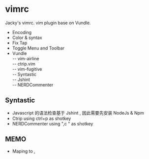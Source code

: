 # vimrc
Jacky's vimrc. vim plugin base on Vundle. 

- Encoding  
- Color & syntax  
- Fix Tap  
- Toggle Menu and Toolbar  
- Vundle  
-- vim-airline   
-- ctrip.vim   
-- vim-fugitive   
-- Syntastic  
-- Jshint  
-- NERDCommenter
   
## Syntastic

- Javascript 的语法检查基于 Jshint , 因此需要先安装 NodeJs & Npm  
- Ctrip using ctrl+p as shotkey
- NERDCommenter using ",c " as shotkey

## MEMO
- Maping <Leader> to ,  
